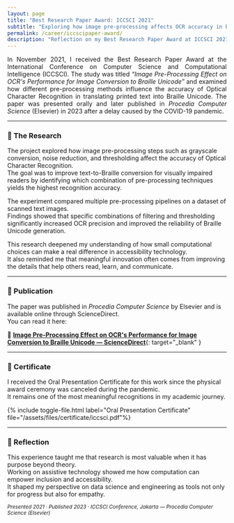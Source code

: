 ```yaml
---
layout: page
title: "Best Research Paper Award: ICCSCI 2021"
subtitle: "Exploring how image pre-processing affects OCR accuracy in Braille conversion."
permalink: /career/iccscipaper-award/
description: "Reflection on my Best Research Paper Award at ICCSCI 2021 for the study 'Image Pre-Processing Effect on OCR's Performance for Image Conversion to Braille Unicode', published in Procedia Computer Science (Elsevier) in 2023."
---
```


<section class="lead" style="text-align: justify;">
In November 2021, I received the Best Research Paper Award at the International Conference on Computer Science and Computational Intelligence (ICCSCI).  
The study was titled <em>“Image Pre-Processing Effect on OCR's Performance for Image Conversion to Braille Unicode”</em> and examined how different pre-processing methods influence the accuracy of Optical Character Recognition in translating printed text into Braille Unicode.  
The paper was presented orally and later published in <em>Procedia Computer Science</em> (Elsevier) in 2023 after a delay caused by the COVID-19 pandemic.
</section>

---

### 🧠 The Research

The project explored how image pre-processing steps such as grayscale conversion, noise reduction, and thresholding affect the accuracy of Optical Character Recognition.  
The goal was to improve text-to-Braille conversion for visually impaired readers by identifying which combination of pre-processing techniques yields the highest recognition accuracy.

The experiment compared multiple pre-processing pipelines on a dataset of scanned text images.  
Findings showed that specific combinations of filtering and thresholding significantly increased OCR precision and improved the reliability of Braille Unicode generation.

This research deepened my understanding of how small computational choices can make a real difference in accessibility technology.  
It also reminded me that meaningful innovation often comes from improving the details that help others read, learn, and communicate.

---

### 📘 Publication

The paper was published in <em>Procedia Computer Science</em> by Elsevier and is available online through ScienceDirect.  
You can read it here:

🔗 [**Image Pre-Processing Effect on OCR's Performance for Image Conversion to Braille Unicode — ScienceDirect**](https://www.sciencedirect.com/science/article/pii/S1877050923017660){: target="_blank" }

---

### 📄 Certificate

I received the Oral Presentation Certificate for this work since the physical award ceremony was canceled during the pandemic.  
It remains one of the most meaningful recognitions in my academic journey.

{% include toggle-file.html label="Oral Presentation Certificate" file="/assets/files/certificate/iccsci.pdf"%}



---

### 💭 Reflection

This experience taught me that research is most valuable when it has purpose beyond theory.  
Working on assistive technology showed me how computation can empower inclusion and accessibility.  
It shaped my perspective on data science and engineering as tools not only for progress but also for empathy.

<p><small><em>Presented 2021 · Published 2023 · ICCSCI Conference, Jakarta — Procedia Computer Science (Elsevier)</em></small></p>
